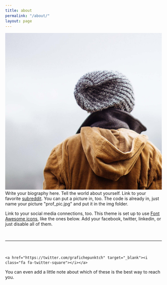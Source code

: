 ```yaml
---
title: about
permalink: "/about/"
layout: page
---
```


<img class="col one right" src="/img/prof_pic.jpg">

<br/>
Write your biography here. Tell the world about yourself. Link to your favorite <a href="http://reddit.com" target="blank">subreddit</a>. You can put a picture in, too. The code is already in, just name your picture "prof_pic.jpg" and put it in the img folder. 

Link to your social media connections, too. This theme is set up to use <a href="http://fortawesome.github.io/Font-Awesome/" target="blank">Font Awesome icons</a>, like the ones below. Add your facebook, twitter, linkedin, or just disable all of them. 


<br/>
<hr/>
<br/>
<span class="contacticon center">
	<a href="mailto:info@atelierscheidegger.ch"><i class="fa fa-envelope-square"></i></a>
	<a href="https://github.com/grafiche" target="_blank"><i class="fa fa-github-square"></i></a>
	<a href="https://www.linkedin.com/in/christof-scheidegger-5898b7bb/" target="_blank"><i class="fa fa-linkedin-square"></i></a>
	
	<a href="https://twitter.com/grafichepunktch" target="_blank"><i class="fa fa-twitter-square"></i></a>
</span>
<a href="https://www.facebook.com/atelierscheidegger/" target="_blank"><i class="fa fa-facebook-square"></i></a>

<div class="col three caption">
	You can even add a little note about which of these is the best way to reach you.
</div>

